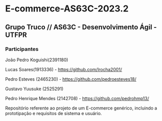 # E-commerce-AS63C-2023.2

## Grupo Truco // AS63C - Desenvolvimento Ágil - UTFPR

### Participantes

João Pedro Koguishi(2391180)

Lucas Soares(1913336) - https://github.com/lrocha2001/ 

Pedro Esteves (2465230) - https://github.com/pedroesteves18/

Gustavo Yuusuke (2525291)

Pedro Henrique Mendes (2142708) - https://github.com/pedrohmp13/

Repositório referente ao projeto de um E-commerce genérico, incluindo a prototipação e requisitos de sistema e usuário.

